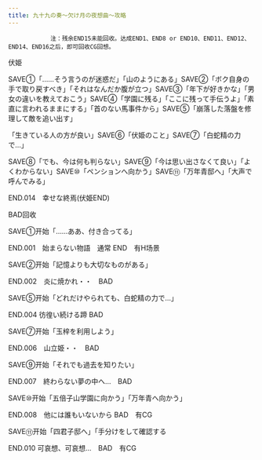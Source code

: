 ```yaml
---
title: 九十九の奏～欠け月の夜想曲～攻略
---
```


                注：残余END15未能回收。达成END1、END8 or END10、END11、END12、END14、END16之后，即可回收CG回想。

伏姫

SAVE①「……そう言うのが迷惑だ」「山のようにある」SAVE②「ボク自身の手で取り戻すべき」「それはなんだか腹が立つ」SAVE③「年下が好きかな」「男女の違いを教えておこう」SAVE④「学園に残る」「ここに残って手伝うよ」「素直に言われるままにする」「首のない馬事件から」SAVE⑤「崩落した落盤を修理して敵を追い出す」

「生きている人の方が良い」SAVE⑥「伏姫のこと」SAVE⑦「白蛇精の力で…」

SAVE⑧「でも、今は何も判らない」SAVE⑨「今は思い出さなくて良い」「よくわからない」SAVE⑩「ペンションへ向かう」SAVE⑪「万年青邸へ」「大声で呼んでみる」

END.014　幸せな終焉(伏姫END)

BAD回收

SAVE①开始「……ああ、付き合ってる」

END.001　始まらない物語　通常 END　有H场景

SAVE②开始「記憶よりも大切なものがある」

END.002　炎に焼かれ・・　BAD

SAVE⑤开始「どれだけやられても、白蛇精の力で…」

END.004 彷徨い続ける蹄 BAD

SAVE⑦开始「玉梓を利用しよう」

END.006　山立姫・・　BAD

SAVE⑨开始「それでも過去を知りたい」

END.007　終わらない夢の中へ…　BAD

SAVE⑩开始「五倍子山学園に向かう」「万年青へ向かう」　　

END.008　他には誰もいないから BAD　有CG

SAVE⑪开始「四君子邸へ」「手分けをして確認する

END.010 可哀想、可哀想…　BAD　有CG


              
